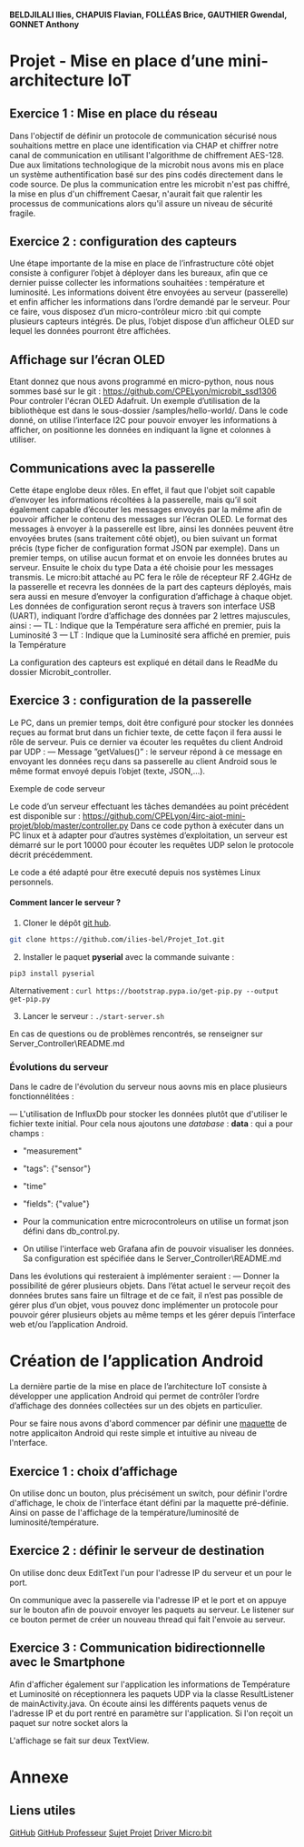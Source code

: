 #### BELDJILALI Ilies, CHAPUIS Flavian, FOLLÉAS Brice, GAUTHIER Gwendal, GONNET Anthony

# Projet - Mise en place d’une mini-architecture IoT

## Exercice 1 : Mise en place du réseau

Dans l'objectif de définir un protocole de communication sécurisé nous souhaitions mettre en place une identification via CHAP et chiffrer notre canal de communication en utilisant l'algorithme de chiffrement AES-128. Due aux limitations technologique de la microbit nous avons mis en place un système authentification basé sur des pins codés directement dans le code source. De plus la communication entre les microbit n'est pas chiffré, la mise en plus d'un chiffrement Caesar, n'aurait fait que ralentir les processus de communications alors qu'il assure un niveau de sécurité fragile.


## Exercice 2 : configuration des capteurs

Une étape importante de la mise en place de l’infrastructure côté objet consiste à configurer l’objet à déployer dans les bureaux, afin que ce dernier puisse collecter les informations souhaitées :
température et luminosité.
Les informations doivent être envoyées au serveur (passerelle) et enfin afficher les informations dans l’ordre demandé par le serveur.
Pour ce faire, vous disposez d’un micro-contrôleur micro :bit qui compte plusieurs capteurs intégrés. De plus, l’objet dispose d’un afficheur OLED sur lequel les données pourront être affichées.

## Affichage sur l’écran OLED

Etant donnez que nous avons programmé en micro-python, nous nous sommes basé sur le git : https://github.com/CPELyon/microbit_ssd1306 Pour controler l'écran OLED Adafruit.
Un exemple d’utilisation de la bibliothèque est dans le sous-dossier /samples/hello-world/.
Dans le code donné, on utilise l’interface I2C pour pouvoir envoyer les informations à afficher,
on positionne les données en indiquant la ligne et colonnes à utiliser.

## Communications avec la passerelle

Cette étape englobe deux rôles. En effet, il faut que l'objet soit capable d’envoyer les
informations récoltées à la passerelle, mais qu’il soit également capable d’écouter les messages
envoyés par la même afin de pouvoir afficher le contenu des messages sur l’écran OLED.
Le format des messages à envoyer à la passerelle est libre, ainsi les données peuvent être envoyées
brutes (sans traitement côté objet), ou bien suivant un format précis (type ficher de configuration
format JSON par exemple). Dans un premier temps, on utilise aucun format et on envoie les données
brutes au serveur. Ensuite le choix du type Data a été choisie pour les messages transmis.
Le micro:bit attaché au PC fera le rôle de récepteur RF 2.4GHz de la passerelle et recevra
les données de la part des capteurs déployés, mais sera aussi en mesure d’envoyer la configuration
d’affichage à chaque objet. Les données de configuration seront reçus à travers son interface USB
(UART), indiquant l’ordre d’affichage des données par 2 lettres majuscules, ainsi :
— TL : Indique que la Température sera affiché en premier, puis la Luminosité
3
— LT : Indique que la Luminosité sera affiché en premier, puis la Température

La configuration des capteurs est expliqué en détail dans le ReadMe du dossier Microbit_controller.

## Exercice 3 : configuration de la passerelle

Le PC, dans un premier temps, doit être configuré pour stocker les données reçues au format
brut dans un fichier texte, de cette façon il fera aussi le rôle de serveur.
Puis ce dernier va écouter les requêtes du client Android par UDP :
— Message ”getValues()” : le serveur répond à ce message en envoyant les données reçu dans
sa passerelle au client Android sous le même format envoyé depuis l’objet (texte, JSON,...).

Exemple de code serveur

Le code d’un serveur effectuant les tâches demandées au point précédent est disponible sur :
https://github.com/CPELyon/4irc-aiot-mini-projet/blob/master/controller.py
Dans ce code python à exécuter dans un PC linux et à adapter pour d’autres systèmes d’exploitation, un serveur est démarré sur le port 10000 pour écouter les requêtes UDP selon le protocole décrit précédemment.

Le code a été adapté pour être executé depuis nos systèmes Linux personnels.

#### Comment lancer le serveur ?

1. Cloner le dépôt [git hub](https://github.com/ilies-bel/Projet_Iot.git).

```bash
git clone https://github.com/ilies-bel/Projet_Iot.git
```

2. Installer le paquet **pyserial** avec la commande suivante :

`pip3 install pyserial`

Alternativement :
`curl https://bootstrap.pypa.io/get-pip.py --output get-pip.py`

3. Lancer le serveur :
`./start-server.sh`

En cas de questions ou de problèmes rencontrés, se renseigner sur Server_Controller\README.md

### Évolutions du serveur

Dans le cadre de l'évolution du serveur nous aovns mis en place plusieurs fonctionnélitées :

— L'utilisation de InfluxDb pour stocker les données plutôt que d'utiliser le fichier texte initial.
Pour cela nous ajoutons une *database* : **data** : qui a pour champs : 
- "measurement"
- "tags": {"sensor"}
- "time"
- "fields": {"value"} 

- Pour la communication entre microcontroleurs on utilise un format json défini dans db_control.py.

- On utilise l'interface web Grafana afin de pouvoir visualiser les données. Sa configuration est spécifiée dans le Server_Controller\README.md 

Dans les évolutions qui resteraient à implémenter seraient :
— Donner la possibilité de gérer plusieurs objets. Dans l’état actuel le serveur reçoit des données brutes sans faire un filtrage et de ce fait, il n’est pas possible de gérer plus d’un objet, vous pouvez donc implémenter un protocole pour pouvoir gérer plusieurs objets au même temps et les gérer depuis l’interface web et/ou l’application Android.

# Création de l’application Android

La dernière partie de la mise en place de l’architecture IoT consiste à développer une application Android qui permet de contrôler l’ordre d’affichage des données collectées sur un des objets en
particulier. 

Pour se faire nous avons d'abord commencer par définir une [maquette](TODO) de notre applicaiton Android qui reste simple et intuitive au niveau de l'nterface. 

## Exercice 1 : choix d’affichage

On utilise donc un bouton, plus précisément un switch, pour définir l'ordre d'affichage, le choix de l'interface étant défini par la maquette pré-définie. Ainsi on passe de l'affichage de la température/luminosité de luminosité/température.

## Exercice 2 : définir le serveur de destination

On utilise donc deux EditText l'un pour l'adresse IP du serveur et un pour le port.

On communique avec la passerelle via l'adresse IP et le port et on appuye sur le bouton afin de pouvoir envoyer les paquets au serveur.
Le listener sur ce bouton permet de créer un nouveau thread qui fait l'envoie au serveur.

## Exercice 3 : Communication bidirectionnelle avec le Smartphone

Afin d'afficher également sur l'application les informations de Température et Luminosité on réceptionnera les paquets UDP via la classe ResultListener de mainActivity.java. On écoute ainsi les différents paquets venus de l'adresse IP et du port rentré en paramètre sur l'application. Si l'on reçoit un paquet sur notre socket alors la 

L'affichage se fait sur deux TextView.

# Annexe

## Liens utiles 

[GitHub](https://github.com/ilies-bel/Projet_Iot)
[GitHub Professeur](https://github.com/CPELyon/4irc-aiot-mini-projet)
[Sujet Projet](https://prod.e-campus.cpe.fr/pluginfile.php/52754/mod_resource/content/1/projet.pdf)
[Driver Micro:bit](https://github.com/CPELyon/microbit_ssd1306)
